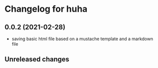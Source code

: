# Changelog for huha

## 0.0.2 (2021-02-28)

- saving basic html file based on a mustache template and a markdown file

## Unreleased changes
